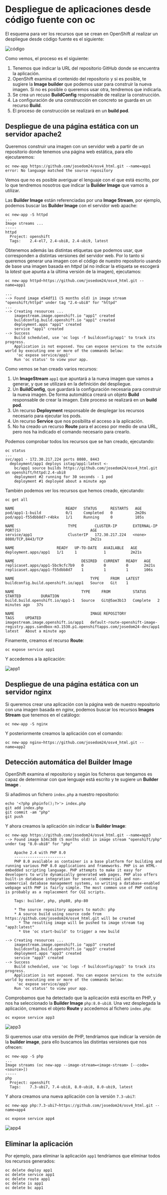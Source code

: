 # Despliegue de aplicaciones desde código fuente con oc

El esquema para ver los recursos que se crean en OpenShift al realizar un despliegue desde código fuente es el siguiente:

![código](img/codigo.png)

Como vemos, el proceso es el siguiente:

1. Tenemos que indicar la URL del repositorio GitHub donde se encuentra la aplicación.
2. OpenShift examina el contenido del repositorio y si es posible, te sugiere la **Image builder** que podemos usar para construir la nueva imagen. Si no es posible o queremos usar otra, tendremos que indicarla.
3. Se crea un recuso **BuildConfig** responsable de realizar la construcción. 
4. La configuración de una construcción en concreto se guarda en un recurso **Build**.
5. El proceso de construcción se realizará en un **build pod**.

## Despliegue de una página estática con un servidor apache2

Queremos construir una imagen con un servidor web a partir de un repositorio donde tenemos una página web estática, para ello ejecutaremos:

    oc new-app https://github.com/josedom24/osv4_html.git --name=app1
    error: No language matched the source repository

Vemos que no es posible averiguar el lenguaje con el que está escrito, por lo que tendremos nosotros que indicar la **Builder Image** que vamos a utilizar. 

Las **Builder Image** están referenciadas por una **Image Stream**, por ejemplo, podemos buscar las **Builder Image** con el servidor web apache:

    oc new-app -S httpd
    ...
    Image streams ...
    -----
    httpd
      Project: openshift
      Tags:    2.4-el7, 2.4-ubi8, 2.4-ubi9, latest

Obtenemos además las distintas etiquetas que podemos usar, que corresponden a distintas versiones del servidor web. Por lo tanto si queremos generar una imagen con el código de nuestro repositorio usando de base una imagen basada en *httpd* (al no indicar la etiqueta se escogerá la *latest* que apunta a la última versión de la imagen), ejecutamos:

    oc new-app httpd~https://github.com/josedom24/osv4_html.git --name=app1
    
    ...
    --> Found image e54df11 (5 months old) in image stream "openshift/httpd" under tag "2.4-ubi8" for "httpd"
    ...
    --> Creating resources ...
        imagestream.image.openshift.io "app1" created
        buildconfig.build.openshift.io "app1" created
        deployment.apps "app1" created
        service "app1" created
    --> Success
        Build scheduled, use 'oc logs -f buildconfig/app1' to track its progress.
        Application is not exposed. You can expose services to the outside world by executing one or more of the commands below:
         'oc expose service/app1' 
        Run 'oc status' to view your app.
    
Como vemos se han creado varios recursos:

1. Un **ImageStream** `app1` que apuntará a la nueva imagen que vamos a generar, y que se utilizará en la definición del despliegue.
2. Un **BuildConfig**, que guardará la configuración necesaria para construir la nueva imagen. De forma automática creará un objeto **Build** responsable de crear la imagen. Este proceso se realizará en un **build pod**.
3. Un recurso **Deployment** responsable de desplegar los recursos necesario para ejecutar los pods.
4. Un recurso **Service** que nos posibilita el acceso a la aplicación.
5. No ha creado un recurso **Route** para el acceso por medio de una URL, pero nos ha indicado el comando necesario para crearlo.

Podemos comprobar todos los recursos que se han creado, ejecutando:

    oc status
    ...
    svc/app1 - 172.30.217.224 ports 8080, 8443
      deployment/app1 deploys istag/app1:latest <-
        bc/app1 source builds https://github.com/josedom24/osv4_html.git on openshift/httpd:2.4-ubi8 
        deployment #2 running for 30 seconds - 1 pod
        deployment #1 deployed about a minute ago

También podemos ver los recursos que hemos creado, ejecutando:

    oc get all

    NAME                       READY   STATUS      RESTARTS   AGE
    pod/app1-1-build           0/1     Completed   0          2m20s
    pod/app1-f55dbb8d7-r4bkx   1/1     Running     0          105s

    NAME                        TYPE        CLUSTER-IP       EXTERNAL-IP   PORT(S)                               AGE
    service/app1                ClusterIP   172.30.217.224   <none>        8080/TCP,8443/TCP                     2m21s

    NAME                   READY   UP-TO-DATE   AVAILABLE   AGE
    deployment.apps/app1   1/1     1            1           2m21s

    NAME                              DESIRED   CURRENT   READY   AGE
    replicaset.apps/app1-5bc9cfc7b9   0         0         0       2m21s
    replicaset.apps/app1-f55dbb8d7    1         1         1       106s

    NAME                                  TYPE     FROM   LATEST
    buildconfig.build.openshift.io/app1   Source   Git    1

    NAME                              TYPE     FROM          STATUS     STARTED         DURATION
    build.build.openshift.io/app1-1   Source   Git@5ae3b13   Complete   2 minutes ago   37s

    NAME                                  IMAGE REPOSITORY                                                                                      TAGS     UPDATED
    imagestream.image.openshift.io/app1   default-route-openshift-image-registry.apps.sandbox-m3.1530.p1.openshiftapps.com/josedom24-dev/app1   latest   About a minute ago

Finamente, creamos el recurso **Route**:

    oc expose service app1

Y accedemos a la aplicación:

![app1](img/app1.png)

## Despliegue de una página estática con un servidor nginx

Si queremos crear una aplicación con la página web de nuestro repositorio con una imagen basada en *nginx*, podemos buscar los recursos **Images Stream** que tenemos en el catálogo:

    oc new-app -S nginx

Y posteriormente creamos la aplicación con el comando:

    oc new-app nginx~https://github.com/josedom24/osv4_html.git --name=app2

## Detección automática del Builder Image

OpenShift examina el repositorio y según los ficheros que tengamos es capaz de determinar con que lenguaje está escrito y te sugiere un **Builder Image** .

Si añadimos un fichero `index.php` a nuestro repositorio:

    echo '<?php phpinfo();?>'> index.php
    git add index.php 
    git commit -am "php"
    git push

Y ahora creamos la aplicación sin indicar la **Builder Image**:

    oc new-app https://github.com/josedom24/osv4_html.git --name=app3
    --> Found image b34c3d8 (5 months old) in image stream "openshift/php" under tag "8.0-ubi8" for "php"

        Apache 2.4 with PHP 8.0 
        ----------------------- 
        PHP 8.0 available as container is a base platform for building and running various PHP 8.0 applications and frameworks. PHP is an HTML-embedded scripting language. PHP attempts to make it easy for developers to write dynamically generated web pages. PHP also offers built-in database integration for several commercial and non-commercial database management systems, so writing a database-enabled webpage with PHP is fairly simple. The most common use of PHP coding is probably as a replacement for CGI scripts.

        Tags: builder, php, php80, php-80

        * The source repository appears to match: php
        * A source build using source code from https://github.com/josedom24/osv4_html.git will be created
          * The resulting image will be pushed to image stream tag "app3:latest"
          * Use 'oc start-build' to trigger a new build

    --> Creating resources ...
        imagestream.image.openshift.io "app3" created
        buildconfig.build.openshift.io "app3" created
        deployment.apps "app3" created
        service "app3" created
    --> Success
        Build scheduled, use 'oc logs -f buildconfig/app3' to track its progress.
        Application is not exposed. You can expose services to the outside world by executing one or more of the commands below:
         'oc expose service/app3' 
        Run 'oc status' to view your app.

Comprobamos que ha detectado que la aplicación está escrita en PHP, y nos ha seleccionado la **Builder Image** `php:8.0-ubi8`.  Una vez desplegada la aplicación, creamos el objeto **Route** y accedemos al fichero `index.php`:

    oc expose service app3

![app3](img/app3.png)

Si queremos usar otra versión de PHP, tendríamos que indicar la versión de la **builder image**, para ello buscamos las distintas versiones que nos ofrecen:

    oc new-app -S php
    ...
    Image streams (oc new-app --image-stream=<image-stream> [--code=<source>])
    -----
    php
      Project: openshift
      Tags:    7.3-ubi7, 7.4-ubi8, 8.0-ubi8, 8.0-ubi9, latest


Y ahora creamos una nueva aplicación con la versión `7.3-ubi7`:

    oc new-app php:7.3-ubi7~https://github.com/josedom24/osv4_html.git --name=app4

    oc expose service app4

![app4](img/app4.png)

## Eliminar la aplicación

Por ejemplo, para eliminar la aplicación `app1` tendríamos que eliminar todos los recursos generados:

    oc delete deploy app1
    oc delete service app1
    oc delete route app1
    oc delete is app1
    oc delete bc app1
